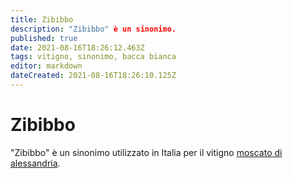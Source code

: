 ```yaml
---
title: Zibibbo
description: "Zibibbo" è un sinonimo.
published: true
date: 2021-08-16T18:26:12.463Z
tags: vitigno, sinonimo, bacca bianca
editor: markdown
dateCreated: 2021-08-16T18:26:10.125Z
---
```


# Zibibbo

"Zibibbo" è un sinonimo utilizzato in Italia per il vitigno [moscato di alessandria](/vitigni/Italia/bacca-bianca/moscato-di-alessandria).
